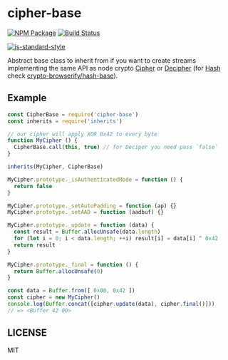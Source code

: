 # cipher-base

[![NPM Package](https://img.shields.io/npm/v/cipher-base.svg?style=flat-square)](https://www.npmjs.org/package/cipher-base)
[![Build Status](https://img.shields.io/travis/crypto-browserify/cipher-base.svg?branch=master&style=flat-square)](https://travis-ci.org/crypto-browserify/cipher-base)

[![js-standard-style](https://cdn.rawgit.com/feross/standard/master/badge.svg)](https://github.com/feross/standard)

Abstract base class to inherit from if you want to create streams implementing the same API as node crypto [Cipher][1] or [Decipher][2] (for [Hash][3] check [crypto-browserify/hash-base][4]).

## Example

```js
const CipherBase = require('cipher-base')
const inherits = require('inherits')

// our cipher will apply XOR 0x42 to every byte
function MyCipher () {
  CipherBase.call(this, true) // for Deciper you need pass `false`
}

inherits(MyCipher, CipherBase)

MyCipher.prototype._isAuthenticatedMode = function () {
  return false
}

MyCipher.prototype._setAutoPadding = function (ap) {}
MyCipher.prototype._setAAD = function (aadbuf) {}

MyCipher.prototype._update = function (data) {
  const result = Buffer.allocUnsafe(data.length)
  for (let i = 0; i < data.length; ++i) result[i] = data[i] ^ 0x42
  return result
}

MyCipher.prototype._final = function () {
  return Buffer.allocUnsafe(0)
}

const data = Buffer.from([ 0x00, 0x42 ])
const cipher = new MyCipher()
console.log(Buffer.concat([cipher.update(data), cipher.final()]))
// => <Buffer 42 00>
```

## LICENSE

MIT

[1]: https://nodejs.org/api/crypto.html#crypto_class_cipher
[2]: https://nodejs.org/api/crypto.html#crypto_class_decipher
[3]: https://nodejs.org/api/crypto.html#crypto_class_hash
[4]: https://github.com/crypto-browserify/hash-base
